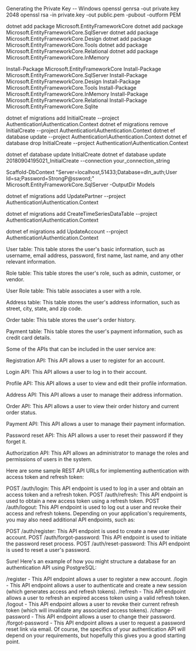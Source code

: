 Generating the Private Key -- Windows
openssl genrsa -out private.key 2048
openssl rsa -in private.key -out public.pem -pubout -outform PEM

dotnet add package Microsoft.EntityFrameworkCore
dotnet add package Microsoft.EntityFrameworkCore.SqlServer
dotnet add package Microsoft.EntityFrameworkCore.Design
dotnet add package Microsoft.EntityFrameworkCore.Tools
dotnet add package Microsoft.EntityFrameworkCore.Relational
dotnet add package Microsoft.EntityFrameworkCore.InMemory

Install-Package Microsoft.EntityFrameworkCore
Install-Package Microsoft.EntityFrameworkCore.SqlServer
Install-Package Microsoft.EntityFrameworkCore.Design
Install-Package Microsoft.EntityFrameworkCore.Tools
Install-Package Microsoft.EntityFrameworkCore.InMemory
Install-Package Microsoft.EntityFrameworkCore.Relational
Install-Package Microsoft.EntityFrameworkCore.Sqlite

dotnet ef migrations add InitialCreate --project Authentication\Authentication.Context
dotnet ef migrations remove InitialCreate --project Authentication\Authentication.Context
dotnet ef database update --project Authentication\Authentication.Context
dotnet ef database drop InitialCreate --project Authentication\Authentication.Context

dotnet ef database update InitialCreate
dotnet ef database update 20180904195021_InitialCreate --connection your_connection_string

Scaffold-DbContext "Server=localhost,51433;Database=dln_auth;User Id=sa;Password=StrongP@ssword;" Microsoft.EntityFrameworkCore.SqlServer -OutputDir Models


dotnet ef migrations add UpdatePartner --project Authentication\Authentication.Context

dotnet ef migrations add CreateTimeSeriesDataTable --project Authentication\Authentication.Context

dotnet ef migrations add UpdateAccount --project Authentication\Authentication.Context



User table: This table stores the user's basic information, such as username, email address, password, first name, last name, and any other relevant information.

Role table: This table stores the user's role, such as admin, customer, or vendor.

User Role table: This table associates a user with a role.

Address table: This table stores the user's address information, such as street, city, state, and zip code.

Order table: This table stores the user's order history.

Payment table: This table stores the user's payment information, such as credit card details.


Some of the APIs that can be included in the user service are:

Registration API: This API allows a user to register for an account.

Login API: This API allows a user to log in to their account.

Profile API: This API allows a user to view and edit their profile information.

Address API: This API allows a user to manage their address information.

Order API: This API allows a user to view their order history and current order status.

Payment API: This API allows a user to manage their payment information.

Password reset API: This API allows a user to reset their password if they forget it.

Authorization API: This API allows an administrator to manage the roles and permissions of users in the system.

Here are some sample REST API URLs for implementing authentication with access token and refresh token:

POST /auth/login: This API endpoint is used to log in a user and obtain an access token and a refresh token.
POST /auth/refresh: This API endpoint is used to obtain a new access token using a refresh token.
POST /auth/logout: This API endpoint is used to log out a user and revoke their access and refresh tokens.
Depending on your application's requirements, you may also need additional API endpoints, such as:

POST /auth/register: This API endpoint is used to create a new user account.
POST /auth/forgot-password: This API endpoint is used to initiate the password reset process.
POST /auth/reset-password: This API endpoint is used to reset a user's password.

Sure! Here's an example of how you might structure a database for an authentication API using PostgreSQL:

/register - This API endpoint allows a user to register a new account.
/login - This API endpoint allows a user to authenticate and create a new session (which generates access and refresh tokens).
/refresh - This API endpoint allows a user to refresh an expired access token using a valid refresh token.
/logout - This API endpoint allows a user to revoke their current refresh token (which will invalidate any associated access tokens).
/change-password - This API endpoint allows a user to change their password.
/forgot-password - This API endpoint allows a user to request a password reset link via email.
Of course, the specifics of your authentication API will depend on your requirements, but hopefully this gives you a good starting point.